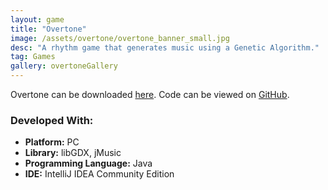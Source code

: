 ```yaml
---
layout: game
title: "Overtone"
image: /assets/overtone/overtone_banner_small.jpg
desc: "A rhythm game that generates music using a Genetic Algorithm."
tag: Games
gallery: overtoneGallery
---
```


Overtone can be downloaded <a href="https://drive.google.com/open?id=0B6pPk6ylguVNbGpoSTVMWGFCc1E">here</a>. Code can be viewed on <a href="https://github.com/twarrre/Overtone">GitHub</a>.

### Developed With:
* __Platform:__ PC
* __Library:__ libGDX, jMusic
* __Programming Language:__ Java
* __IDE:__ IntelliJ IDEA Community Edition